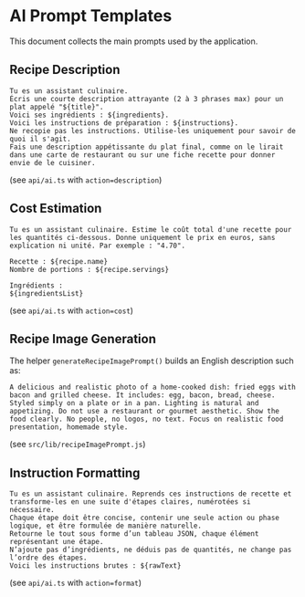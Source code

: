 # AI Prompt Templates

This document collects the main prompts used by the application.

## Recipe Description
```
Tu es un assistant culinaire.
Écris une courte description attrayante (2 à 3 phrases max) pour un plat appelé "${title}".
Voici ses ingrédients : ${ingredients}.
Voici les instructions de préparation : ${instructions}.
Ne recopie pas les instructions. Utilise-les uniquement pour savoir de quoi il s'agit.
Fais une description appétissante du plat final, comme on le lirait dans une carte de restaurant ou sur une fiche recette pour donner envie de le cuisiner.
```
(see `api/ai.ts` with `action=description`)

## Cost Estimation
```
Tu es un assistant culinaire. Estime le coût total d'une recette pour les quantités ci-dessous. Donne uniquement le prix en euros, sans explication ni unité. Par exemple : "4.70".

Recette : ${recipe.name}
Nombre de portions : ${recipe.servings}

Ingrédients :
${ingredientsList}
```
(see `api/ai.ts` with `action=cost`)

## Recipe Image Generation
The helper `generateRecipeImagePrompt()` builds an English description such as:
```
A delicious and realistic photo of a home-cooked dish: fried eggs with bacon and grilled cheese. It includes: egg, bacon, bread, cheese. Styled simply on a plate or in a pan. Lighting is natural and appetizing. Do not use a restaurant or gourmet aesthetic. Show the food clearly. No people, no logos, no text. Focus on realistic food presentation, homemade style.
```
(see `src/lib/recipeImagePrompt.js`)

## Instruction Formatting
```
Tu es un assistant culinaire. Reprends ces instructions de recette et transforme-les en une suite d'étapes claires, numérotées si nécessaire.
Chaque étape doit être concise, contenir une seule action ou phase logique, et être formulée de manière naturelle.
Retourne le tout sous forme d’un tableau JSON, chaque élément représentant une étape.
N’ajoute pas d’ingrédients, ne déduis pas de quantités, ne change pas l’ordre des étapes.
Voici les instructions brutes : ${rawText}
```
(see `api/ai.ts` with `action=format`)
